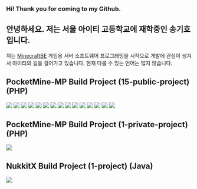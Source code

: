 ### Hi! Thank you for coming to my Github.
## 안녕하세요. 저는 서울 아이티 고등학교에 재학중인 송기호 입니다.

저는 [MinecraftBE](https://minecraft.gamepedia.com/Bedrock_Edition) 게임용 서버 소프트웨어 프로그래밍을 시작으로 개발에 관심이 생겨서 아이티의 길을 걸어가고 있습니다.
현재 다룰 수 있는 언어는 많지 않습니다.


## PocketMine-MP Build Project (15-public-project) (PHP)

[![](https://img.shields.io/github/downloads/GodVas/MineListRecommend/total?color=success&labelColor=blue&label=MineListRecommend)](https://github.com/GodVas/MineListRecommend)
[![](https://img.shields.io/github/downloads/GodVas/ServerTransfer/total?color=success&labelColor=blue&label=ServerTransfer)](https://github.com/GodVas/ServerTransfer)
[![](https://img.shields.io/github/downloads/GodVas/HackManager/total?color=success&labelColor=blue&label=HackManager)](https://github.com/GodVas/HackManager)
[![](https://img.shields.io/github/downloads/GodVas/AdvancedNetherite/total?color=success&labelColor=blue&label=AdvancedNetherite)](https://github.com/GodVas/AdvancedNetherite)
[![](https://img.shields.io/github/downloads/GodVas/SArea/total?color=success&labelColor=blue&label=SArea)](https://github.com/GodVas/SArea)
[![](https://img.shields.io/github/downloads/GodVas/ScheduleAPI/total?color=success&labelColor=blue&label=ScheduleAPI)](https://github.com/GodVas/ScheduleAPI)
[![](https://img.shields.io/github/downloads/GodVas/NoUpdateFarmland/total?color=success&labelColor=blue&label=NoUpdateFarmland)](https://github.com/GodVas/NoUpdateFarmland)
[![](https://img.shields.io/github/downloads/GodVas/ItemCaseAPI/total?color=success&labelColor=blue&label=ItemCaseAPI)](https://github.com/GodVas/ItemCaseAPI)
[![](https://img.shields.io/github/downloads/GodVas/AdvanceRaid/total?color=success&labelColor=blue&label=AdvanceRaid)](https://github.com/GodVas/AdvanceRaid)
[![](https://img.shields.io/github/downloads/GodVas/AdvanceQuest/total?color=success&labelColor=blue&label=AdvanceQuest)](https://github.com/GodVas/AdvanceQuest)
[![](https://img.shields.io/github/downloads/GodVas/BlockBreakSecondHack/total?color=success&labelColor=blue&label=BlockBreakSecondHack)](https://github.com/GodVas/BlockBreakSecondHack)
[![](https://img.shields.io/github/downloads/GodVas/SpawnParticle/total?color=success&labelColor=blue&label=SpawnParticle)](https://github.com/GodVas/SpawnParticle)
[![](https://img.shields.io/github/downloads/GodVas/AdvanceReboote/total?color=success&labelColor=blue&label=AdvanceReboot)](https://github.com/GodVas/AdvanceReboot)
[![](https://img.shields.io/github/downloads/GodVas/Alba/total?color=success&labelColor=blue&label=Alba)](https://github.com/GodVas/Alba)
[![](https://img.shields.io/github/downloads/GodVas/AdvanceRepair/total?color=success&labelColor=blue&label=AdvanceRepair)](https://github.com/GodVas/AdvanceRepair)


## PocketMine-MP Build Project (1-private-project) (PHP)

[![](https://img.shields.io/github/downloads/GodVas/AdvanceContent/total?color=success&labelColor=blue&label=AdvanceContent)](https://github.com/GodVas/AdvanceContent)


## NukkitX Build Project (1-project) (Java)

[![](https://img.shields.io/github/downloads/GodVas/DropCropPlugin/total?color=success&labelColor=blue&label=DropCropPlugin)](https://github.com/GodVas/DropCropPlugin)
